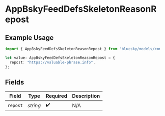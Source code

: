 # AppBskyFeedDefsSkeletonReasonRepost

## Example Usage

```typescript
import { AppBskyFeedDefsSkeletonReasonRepost } from "bluesky/models/components";

let value: AppBskyFeedDefsSkeletonReasonRepost = {
  repost: "https://valuable-phrase.info",
};
```

## Fields

| Field              | Type               | Required           | Description        |
| ------------------ | ------------------ | ------------------ | ------------------ |
| `repost`           | *string*           | :heavy_check_mark: | N/A                |